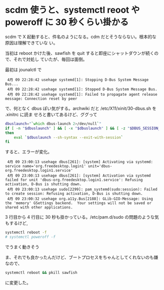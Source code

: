 # scdm 使うと、systemctl reoot や poweroff に 30 秒くらい掛かる

scdm で X 起動すると、件名のようになる。cdm だとそうならない。根本的な原因は理解できていな
い。

当初は reboot かけた後、sawfish を quit すると即座にシャットダウンが続くので、それで対処し
ていたが、毎回は面倒。

最初は jounalctl で
```
 4月 09 22:28:42 usehage systemd[1]: Stopping D-Bus System Message Bus...
 4月 09 22:28:42 usehage systemd[1]: Stopped D-Bus System Message Bus.
 4月 09 22:28:42 usehage systemd[1]: Failed to propagate agent release message: Connection reset by peer
```
で、何となく dbus ぽい気がする。archwiki だと /etc/X11/xinit/30-dbus.sh を .xinitrc に読ま
せろと書いてあるけど、ググって

```zsh
dbuslaunch="`which dbus-launch 2>/dev/null`"
if [ -n "$dbuslaunch" ] && [ -x "$dbuslaunch" ] && [ -z "$DBUS_SESSION_BUS_ADDRESS" ];
then
    eval `$dbuslaunch --sh-syntax --exit-with-session`
fi
```

すると、エラーが変化。
```
 4月 09 23:00:13 usehage dbus[261]: [system] Activating via systemd: service name='org.freedesktop.login1' unit='dbus-org.freedesktop.login1.service'
 4月 09 23:00:13 usehage dbus[261]: [system] Activation via systemd failed for unit 'dbus-org.freedesktop.login1.service': Refusing activation, D-Bus is shutting down.
 4月 09 23:00:13 usehage sudo[2299]: pam_systemd(sudo:session): Failed to create session: Refusing activation, D-Bus is shutting down.
 4月 09 23:00:32 usehage org.a11y.Bus[2188]: GLib-GIO-Message: Using the 'memory' GSettings backend.  Your settings will not be saved or shared with other applications.
```

3 行目から 4 行目に 30 秒も掛かっている。/etc/pam.d/sudo の問題のような気もするけど,

```zsh
systemctl reboot -f 
# systemctl poweroff -f
```
でうまく動きそう

ま、それでも良かったんだけど、ブートプロセスをちゃんとしてくれないのも嫌なので、

```sh
systemctl reboot && pkill sawfish
```

に変更した。

<!-- vim: set tw=90 filetype=markdown : -->
